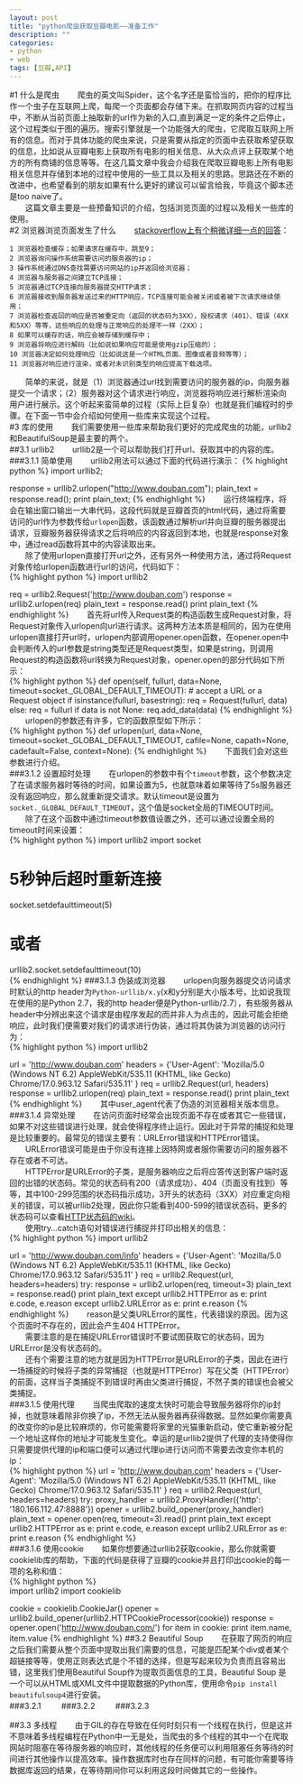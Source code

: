 ```yaml
---
layout: post
title: "python爬虫获取豆瓣电影——准备工作"
description: ""
categories: 
- python
- web
tags: [豆瓣,API]
---
```


#1 什么是爬虫
　　爬虫的英文叫Spider，这个名字还是蛮恰当的，把你的程序比作一个虫子在互联网上爬，每爬一个页面都会存储下来。在抓取网页内容的过程当中，不断从当前页面上抽取新的url作为新的入口,直到满足一定的条件之后停止，这个过程类似于图的遍历。搜索引擎就是一个功能强大的爬虫，它爬取互联网上所有的信息。而对于具体功能的爬虫来说，只是需要从指定的页面中去获取希望获取的信息，比如说从豆瓣电影上获取所有电影的相关信息、从大众点评上获取某个地方的所有商铺的信息等等。在这几篇文章中我会介绍我在爬取豆瓣电影上所有电影相关信息并存储到本地的过程中使用的一些工具以及相关的思路。思路还在不断的改进中，也希望看到的朋友如果有什么更好的建议可以留言给我，毕竟这个脚本还是too naive了。  
　　这篇文章主要是一些预备知识的介绍，包括浏览页面的过程以及相关一些库的使用。  	  
#2 浏览器浏览页面发生了什么
　　[stackoverflow上有个稍微详细一点的回答](http://stackoverflow.com/questions/2092527/what-happens-when-you-type-in-a-url-in-browser)：  

	1 浏览器检查缓存；如果请求在缓存中，跳至9；  
	2 浏览器询问操作系统需要访问的服务器的ip；  
	3 操作系统通过DNS查找需要访问网站的ip并返回给浏览器；  
	4 浏览器与服务器之间建立TCP连接；  
	5 浏览器通过TCP连接向服务器提交HTTP请求；  
	6 浏览器接收到服务器发送过来的HTTP响应，TCP连接可能会被关闭或者被下次请求继续使用；    
	7 浏览器检查返回的响应是否被重定向（返回的状态码为3XX），授权请求（401）、错误（4XX和5XX）等等，这些响应的处理与正常响应的处理不一样（2XX）；  
	8 如果可以缓存的话，响应会被存储到缓存中；   
	9 浏览器将响应进行解码（比如说如果响应可能是使用gzip压缩的）；  
	10 浏览器决定如何处理响应（比如说这是一个HTML页面、图像或者音频等等）；  
	11 浏览器对响应进行渲染，或者对未识别类型的响应提高下载选项。  
　　简单的来说，就是（1）浏览器通过url找到需要访问的服务器的ip，向服务器提交一个请求；（2）服务器对这个请求进行响应，浏览器将响应进行解析渲染向用户进行展示。这个听起来蛮简单的过程（实际上巨复杂）也就是我们编程时的步骤。在下面一节中会介绍如何使用一些库来实现这个过程。    
#3 库的使用
　　我们需要使用一些库来帮助我们更好的完成爬虫的功能，urllib2和BeautifulSoup是最主要的两个。   
##3.1 urllib2
　　urllib2是一个可以帮助我们打开url、获取其中的内容的库。  
###3.1.1 简单使用
　　urllib2用法可以通过下面的代码进行演示： 
{% highlight python %}
import urllib2;

response = urllib2.urlopen("http://www.douban.com");
plain_text = response.read();
print plain_text;
{% endhighlight %}
　　运行终端程序，将会在输出窗口输出一大串代码，这段代码就是豆瓣首页的html代码，通过将需要访问的url作为参数传给`urlopen`函数，该函数通过解析url并向豆瓣的服务器提出请求，豆瓣服务器获得请求之后将响应的内容返回到本地，也就是response对象中，通过read函数将其中的内容读取出来。  
　　除了使用urlopen直接打开url之外，还有另外一种使用方法，通过将Request对象传给urlopen函数进行url的访问，代码如下：   
{% highlight python %}
import urllib2

req = urllib2.Request('http://www.douban.com')
response = urllib2.urlopen(req)
plain_text = response.read()
print plain_text
{% endhighlight %}
　　首先将url传入Request类的构造函数生成Request对象，将Request对象传入urlopen向url进行请求。这两种方法本质是相同的，因为在使用urlopen直接打开url时，urlopen内部调用opener.open函数，在opener.open中会判断传入的url参数是string类型还是Request类型，如果是string，则调用Request的构造函数将url转换为Request对象，opener.open的部分代码如下所示：   
{% highlight python %}
def open(self, fullurl, data=None, timeout=socket._GLOBAL_DEFAULT_TIMEOUT):
    # accept a URL or a Request object
    if isinstance(fullurl, basestring):
        req = Request(fullurl, data)
    else:
        req = fullurl
        if data is not None:
            req.add_data(data)
{% endhighlight %}
　　urlopen的参数还有许多，它的函数原型如下所示：  
{% highlight python %}
def urlopen(url, data=None, timeout=socket._GLOBAL_DEFAULT_TIMEOUT,
                cafile=None, capath=None, cadefault=False, context=None):
{% endhighlight %}
　　下面我们会对这些参数进行介绍。  
###3.1.2 设置超时处理
　　在urlopen的参数中有个`timeout`参数，这个参数决定了在请求服务器时等待的时间，如果设置为5，也就意味着如果等待了5s服务器还没有返回响应，那么就重新提交请求。默认timeout是设置为`socket._GLOBAL_DEFAULT_TIMEOUT`，这个值是socket全局的TIMEOUT时间。  
　　除了在这个函数中通过timeout参数值设置之外，还可以通过设置全局的timeout时间来设置：  
{% highlight python %}
import urllib2
import socket

# 5秒钟后超时重新连接
socket.setdefaulttimeout(5) 
# 或者
urllib2.socket.setdefaulttimeout(10)  
{% endhighlight %} 
###3.1.3 伪装成浏览器
　　urlopen向服务器提交访问请求时默认的http header为`Python-urllib/x.y`(x和y分别是大小版本号，比如说我现在使用的是Python 2.7，我的http header便是Python-urllib/2.7），有些服务器从header中分辨出来这个请求是由程序发起的而并非人为点击的，因此可能会拒绝响应，此时我们便需要对我们的请求进行伪装，通过将其伪装为浏览器的访问行为：   
{% highlight python %}
import urllib2

url = 'http://www.douban.com'
headers = {'User-Agent': 'Mozilla/5.0 (Windows NT 6.2) AppleWebKit/535.11 (KHTML, like Gecko) Chrome/17.0.963.12 Safari/535.11' }
req = urllib2.Request(url, headers)
response = urllib2.urlopen(req)
plain_text = response.read()
print plain_text
{% endhighlight %} 
　　其中user_agent代表了伪造的浏览器相关版本信息。  
###3.1.4 异常处理
　　在访问页面时经常会出现页面不存在或者其它一些错误，如果不对这些错误进行处理，就会使得程序终止运行。因此对于异常的捕捉和处理是比较重要的。最常见的错误主要有：URLError错误和HTTPError错误。  
　　URLError错误可能是由于你没有连接上因特网或者服你需要访问的服务器不存在或者不可达。  
　　HTTPError是URLError的子类，是服务器响应之后将应答传送到客户端时返回的出错的状态码。常见的状态码有200（请求成功）、404（页面没有找到）等等，其中100-299范围的状态码指示成功，3开头的状态码（3XX）对应重定向相关的错误，可以被urllib2处理，因此你只能看到400-599的错误状态码，更多的状态码可以查看[HTTP状态码的wiki](https://zh.wikipedia.org/zh-sg/HTTP%E7%8A%B6%E6%80%81%E7%A0%81)。  
　　使用try...catch语句对错误进行捕捉并打印出相关的信息：  
{% highlight python %}
import urllib2

url = 'http://www.douban.com/info'
headers = {'User-Agent': 'Mozilla/5.0 (Windows NT 6.2) AppleWebKit/535.11 (KHTML, like Gecko) Chrome/17.0.963.12 Safari/535.11' }
req = urllib2.Request(url, headers=headers)
try:
    response = urllib2.urlopen(req, timeout=3)
    plain_text = response.read()
    print plain_text
except urllib2.HTTPError as e:
    print e.code, e.reason
except urllib2.URLError as e:
    print e.reason
{% endhighlight %} 
　　reason是父类URLError的属性，代表错误的原因。因为这个页面时不存在的，因此会产生404 HTTPError。     
　　需要注意的是在捕捉URLError错误时不要试图获取它的状态码，因为URLError是没有状态码的。  
　　还有个需要注意的地方就是因为HTTPError是URLError的子类，因此在进行一场捕捉的时候将子类的异常捕捉（也就是HTTPError）写在父类（HTTPError）的前面，这样当子类捕捉不到错误时再由父类进行捕捉，不然子类的错误也会被父类捕捉。  
###3.1.5 使用代理
　　当爬虫爬取的速度太快时可能会导致服务器将你的ip封掉，也就意味着除非你换了ip，不然无法从服务器再获得数据。显然如果你需要真的改变你的ip是比较麻烦的，你可能需要将家里的光猫重新启动，使它重新被分配一个地址这样你的地址才可能发生变化。幸运的是urllib2提供了代理的支持使得你只需要提供代理的ip和端口便可以通过代理ip进行访问而不需要去改变你本机的ip：  
{% highlight python %}
url = 'http://www.douban.com'
headers = {'User-Agent': 'Mozilla/5.0 (Windows NT 6.2) AppleWebKit/535.11 (KHTML, like Gecko) Chrome/17.0.963.12 Safari/535.11' }
req = urllib2.Request(url, headers=headers)
try:
    proxy_handler = urllib2.ProxyHandler({'http': '180.166.112.47:8888'})
    opener = urllib2.build_opener(proxy_handler)
    plain_text = opener.open(req, timeout=3).read()
    print plain_text
except urllib2.HTTPError as e:
    print e.code, e.reason
except urllib2.URLError as e:
    print e.reason 
{% endhighlight %}  
###3.1.6 使用cookie
　　如果你想要通过urllib2获取cookie，那么你就需要cookielib库的帮助，下面的代码是获得了豆瓣的cookie并且打印出cookie的每一项的名称和值：   
{% highlight python %}  
import urllib2
import cookielib

cookie = cookielib.CookieJar()
opener = urllib2.build_opener(urllib2.HTTPCookieProcessor(cookie))
response = opener.open('http://www.douban.com/')
for item in cookie:
    print item.name, item.value
{% endhighlight %} 
##3.2 Beautiful Soup
　　在获取了网页的响应之后我们需要从整个页面中提取出我们需要的信息，可能是匹配某个div或者某个超链接等等，使用正则表达式是个不错的选择，但是写起来较为负责而且容易出错，这里我们使用Beautiful Soup作为提取页面信息的工具，Beautiful Soup 是一个可以从HTML或XML文件中提取数据的Python库，使用命令`pip install beautifulsoup4`进行安装。  
###3.2.1 
　　
###3.2.2
　　
###3.2.3
　　

##3.3 多线程
　　由于GIL的存在导致在任何时刻只有一个线程在执行，但是这并不意味着多线程编程在Python中一无是处，当爬虫的多个线程的其中一个在爬取网站时阻塞在等待服务器的响应时，其他线程的任务便可以利用阻塞任务等待的时间进行其他操作以提高效率。操作数据库时也存在同样的问题，有可能你需要等待数据库返回的结果，在等待期间你可以利用这段时间做其它的一些操作。    


　　 